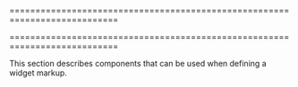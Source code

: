 ===========================================================================
<!--handmade--><!--/handmade-->
===========================================================================

<!--shortDescription-->
This section describes components that can be used when defining a widget markup.
<!--/shortDescription-->

<!--fullDescription-->

<!--/fullDescription-->